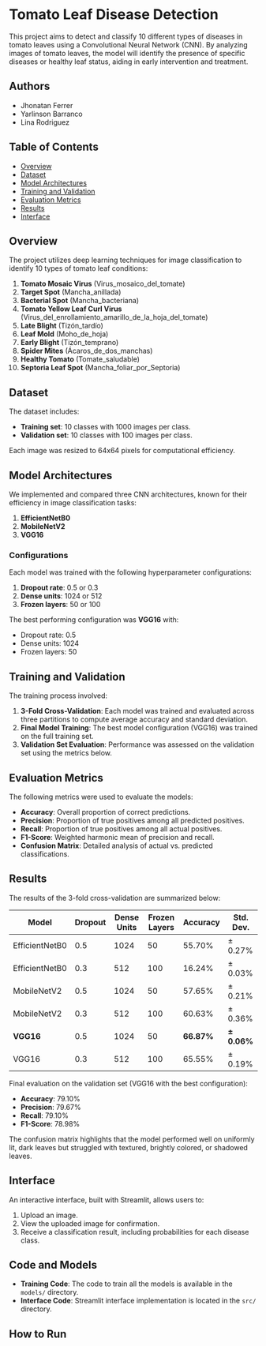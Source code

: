 # Tomato Leaf Disease Detection

This project aims to detect and classify 10 different types of diseases in tomato leaves using a Convolutional Neural Network (CNN). By analyzing images of tomato leaves, the model will identify the presence of specific diseases or healthy leaf status, aiding in early intervention and treatment.
## Authors
 - Jhonatan Ferrer
 - Yarlinson Barranco
 - Lina Rodriguez
## Table of Contents
- [Overview](#overview)
- [Dataset](#dataset)
- [Model Architectures](#model-architectures)
- [Training and Validation](#training-and-validation)
- [Evaluation Metrics](#evaluation-metrics)
- [Results](#results)
- [Interface](#interface)

## Overview
The project utilizes deep learning techniques for image classification to identify 10 types of tomato leaf conditions:
1. **Tomato Mosaic Virus** (Virus_mosaico_del_tomate)
2. **Target Spot** (Mancha_anillada)
3. **Bacterial Spot** (Mancha_bacteriana)
4. **Tomato Yellow Leaf Curl Virus** (Virus_del_enrollamiento_amarillo_de_la_hoja_del_tomate)
5. **Late Blight** (Tizón_tardío)
6. **Leaf Mold** (Moho_de_hoja)
7. **Early Blight** (Tizón_temprano)
8. **Spider Mites** (Ácaros_de_dos_manchas)
9. **Healthy Tomato** (Tomate_saludable)
10. **Septoria Leaf Spot** (Mancha_foliar_por_Septoria)

## Dataset
The dataset includes:
- **Training set**: 10 classes with 1000 images per class.
- **Validation set**: 10 classes with 100 images per class.

Each image was resized to 64x64 pixels for computational efficiency.

## Model Architectures
We implemented and compared three CNN architectures, known for their efficiency in image classification tasks:
1. **EfficientNetB0**
2. **MobileNetV2**
3. **VGG16**

### Configurations
Each model was trained with the following hyperparameter configurations:
1. **Dropout rate**: 0.5 or 0.3
2. **Dense units**: 1024 or 512
3. **Frozen layers**: 50 or 100

The best performing configuration was **VGG16** with:
- Dropout rate: 0.5
- Dense units: 1024
- Frozen layers: 50

## Training and Validation
The training process involved:
1. **3-Fold Cross-Validation**: Each model was trained and evaluated across three partitions to compute average accuracy and standard deviation.
2. **Final Model Training**: The best model configuration (VGG16) was trained on the full training set.
3. **Validation Set Evaluation**: Performance was assessed on the validation set using the metrics below.

## Evaluation Metrics
The following metrics were used to evaluate the models:
- **Accuracy**: Overall proportion of correct predictions.
- **Precision**: Proportion of true positives among all predicted positives.
- **Recall**: Proportion of true positives among all actual positives.
- **F1-Score**: Weighted harmonic mean of precision and recall.
- **Confusion Matrix**: Detailed analysis of actual vs. predicted classifications.

## Results
The results of the 3-fold cross-validation are summarized below:

| Model            | Dropout | Dense Units | Frozen Layers | Accuracy  | Std. Dev.   |
|------------------|---------|-------------|---------------|-----------|-------------|
| EfficientNetB0   | 0.5     | 1024        | 50            | 55.70\%   | ± 0.27\%    |
| EfficientNetB0   | 0.3     | 512         | 100           | 16.24\%   | ± 0.03\%    |
| MobileNetV2      | 0.5     | 1024        | 50            | 57.65\%   | ± 0.21\%    |
| MobileNetV2      | 0.3     | 512         | 100           | 60.63\%   | ± 0.36\%    |
| **VGG16**        | 0.5     | 1024        | 50            | **66.87\%** | **± 0.06\%** |
| VGG16            | 0.3     | 512         | 100           | 65.55\%   | ± 0.19\%    |

Final evaluation on the validation set (VGG16 with the best configuration):
- **Accuracy**: 79.10%
- **Precision**: 79.67%
- **Recall**: 79.10%
- **F1-Score**: 78.98%

The confusion matrix highlights that the model performed well on uniformly lit, dark leaves but struggled with textured, brightly colored, or shadowed leaves.

## Interface
An interactive interface, built with Streamlit, allows users to:
1. Upload an image.
2. View the uploaded image for confirmation.
3. Receive a classification result, including probabilities for each disease class.

## Code and Models
- **Training Code**: The code to train all the models is available in the `models/` directory.
- **Interface Code**: Streamlit interface implementation is located in the `src/` directory.

## How to Run

